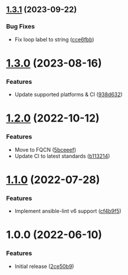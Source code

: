 ## [1.3.1](https://github.com/de-it-krachten/ansible-role-sslh/compare/v1.3.0...v1.3.1) (2023-09-22)


### Bug Fixes

* Fix loop label to string ([cce6fbb](https://github.com/de-it-krachten/ansible-role-sslh/commit/cce6fbb3a8d4de279a6d7537011dcf44ff246e21))

# [1.3.0](https://github.com/de-it-krachten/ansible-role-sslh/compare/v1.2.0...v1.3.0) (2023-08-16)


### Features

* Update supported platforms & CI ([938d632](https://github.com/de-it-krachten/ansible-role-sslh/commit/938d63206be51fcec0cdf965dd38af181e926482))

# [1.2.0](https://github.com/de-it-krachten/ansible-role-sslh/compare/v1.1.0...v1.2.0) (2022-10-12)


### Features

* Move to FQCN ([5bceeef](https://github.com/de-it-krachten/ansible-role-sslh/commit/5bceeef4d0df75a1caca537e7a4287e86604f281))
* Update CI to latest standards ([b113214](https://github.com/de-it-krachten/ansible-role-sslh/commit/b11321450ad65c129f8e728e03764d57b00c68b6))

# [1.1.0](https://github.com/de-it-krachten/ansible-role-sslh/compare/v1.0.0...v1.1.0) (2022-07-28)


### Features

* Implement ansible-lint v6 support ([cf4b9f5](https://github.com/de-it-krachten/ansible-role-sslh/commit/cf4b9f544b8569dd57fe23a7e6da2540d9a80f55))

# 1.0.0 (2022-06-10)


### Features

* Initial release ([2ce50b9](https://github.com/de-it-krachten/ansible-role-sslh/commit/2ce50b9a90008cd885139d2bb67b6b84f0beebae))
